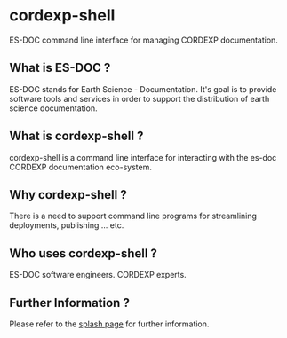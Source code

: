 cordexp-shell
===============

ES-DOC command line interface for managing CORDEXP documentation.


What is ES-DOC ?
--------------------------------------

ES-DOC stands for Earth Science - Documentation.  It's goal is to provide software tools and services in order to support the distribution of earth science documentation.


What is cordexp-shell ?
--------------------------------------

cordexp-shell is a command line interface for interacting with the es-doc CORDEXP documentation eco-system.


Why cordexp-shell ?
--------------------------------------

There is a need to support command line programs for streamlining deployments, publishing ... etc. 


Who uses cordexp-shell ?
--------------------------------------

ES-DOC software engineers.  CORDEXP experts.

Further Information ?
--------------------------------------

Please refer to the [splash page](http:es-doc.org) for further information.